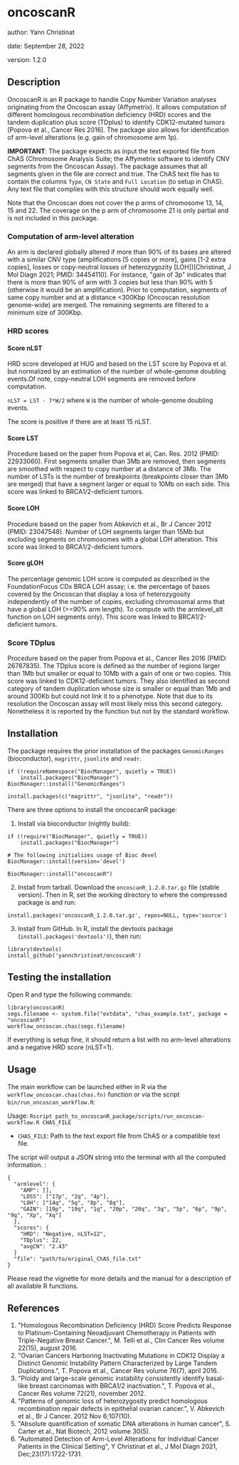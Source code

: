 # oncoscanR
author: Yann Christinat

date: September 28, 2022

version: 1.2.0

## Description
OncoscanR is an R package to handle Copy Number Variation analyses originating from the Oncoscan assay (Affymetrix). It
allows computation of different homologous recombination deficiency (HRD) scores and the tandem duplication plus score
(TDplus) to identify CDK12-mutated tumors [Popova et al., Cancer Res 2016]. The package also allows for identification
of arm-level alterations (e.g. gain of chromosome arm 1p).

**IMPORTANT**: The package expects as input the text exported file from ChAS (Chromosome Analysis Suite; the Affymetrix
software to identify CNV segments from the Oncoscan Assay). The package assumes that all segments given in the file are
correct and true. The ChAS text file has to contain the columns `Type`, `CN State` and `Full Location` (to setup in
ChAS). Any text file that complies with this structure should work equally well.

Note that the Oncoscan does not cover the p arms of chromosome 13, 14, 15 and 22. The coverage on the p arm of
chromosome 21 is only partial and is not included in this package.

### Computation of arm-level alteration
An arm is declared globally altered if more than 90% of its bases are altered with a similar CNV type (amplifications
[5 copies or more], gains [1-2 extra copies], losses or copy-neutral losses of heterozygozity [LOH])[Christinat, 
J Mol Diagn 2021; PMID: 34454110]. For
instance, "gain of 3p" indicates that there is more than 90% of arm with 3 copies but less than 90% with 5 (otherwise
it would be an amplification). Prior to computation, segments of same copy number and at a distance <300Kbp (Oncoscan
resolution genome-wide) are merged. The remaining segments are filtered to a minimum size of 300Kbp.


### HRD scores
#### Score nLST
HRD score developed at HUG and based on the LST score by Popova et al. but normalized by an estimation of the number of
whole-genome doubling events.Of note, copy-neutral LOH segments are removed before computation.

`nLST = LST - 7*W/2` where `W` is the number of whole-genome doubling events.

The score is positive if there are at least 15 nLST.

#### Score LST
Procedure based on the paper from Popova et al, Can. Res. 2012 (PMID: 22933060). First segments
smaller than 3Mb are removed, then segments are smoothed with respect to copy number at a distance of 3Mb.
The number of LSTs is the number of breakpoints (breakpoints closer than 3Mb are merged) that have a segment
larger or equal to 10Mb on each side. This score was linked to BRCA1/2-deficient tumors.

#### Score LOH
Procedure based on the paper from Abkevich et al., Br J Cancer 2012 (PMID: 23047548). 
Number of LOH segments larger than 15Mb but excluding segments on chromosomes with a global LOH alteration. 
This score was linked to BRCA1/2-deficient tumors.

#### Score gLOH
The percentage genomic LOH score is computed as described in the FoundationFocus CDx BRCA
LOH assay; i.e. the percentage of bases covered by the Oncoscan that display a loss of heterozygosity
independently of the number of copies, excluding chromosomal arms that have a global LOH
(>=90% arm length). To compute with the armlevel_alt function on LOH segments only). This
score was linked to BRCA1/2-deficient tumors.

### Score TDplus
Procedure based on the paper from Popova et al., Cancer Res 2016 (PMID: 26787835). The TDplus
score is defined as the number of regions larger than 1Mb but smaller or equal to 10Mb with a gain of one
or two copies. This score was linked to CDK12-deficient tumors. 
They also identified as second category of tandem duplication whose size is smaller or equal than 1Mb and around 
300Kb but could not link it to a phenotype. Note that due to its resolution the Oncoscan assay will most likely miss 
this second category. Nonetheless it is reported by the function but not by the standard workflow.

## Installation
The package requires the prior installation of the packages `GenomicRanges` (bioconductor), `magrittr`, `jsonlite` and
`readr`.

```{r}
if (!requireNamespace("BiocManager", quietly = TRUE))
    install.packages("BiocManager")
BiocManager::install("GenomicRanges")

install.packages(c("magrittr", "jsonlite", "readr"))
```

There are three options to install the oncoscanR package: 

1. Install via bioconductor (nightly build):
```{r}
if (!require("BiocManager", quietly = TRUE))
    install.packages("BiocManager")

# The following initializes usage of Bioc devel
BiocManager::install(version='devel')

BiocManager::install("oncoscanR")
```
2. Install from tarball. Download the `oncoscanR_1.2.0.tar.gz` file (stable version). Then in R, set the working directory to where the
compressed package is and run:
```{r}
install.packages('oncoscanR_1.2.0.tar.gz', repos=NULL, type='source')
```
3. Install from GitHub. In R, install the devtools package (`install.packages('devtools')`), then run:
```{r}
library(devtools)
install_github('yannchristinat/oncoscanR')
```


## Testing the installation
Open R and type the following commands:
```{r}
library(oncoscanR)
segs.filename <- system.file("extdata", "chas_example.txt", package = "oncoscanR")
workflow_oncoscan.chas(segs.filename)
```

If everything is setup fine, it should return a list with no arm-level alterations and a negative HRD score (nLST=1).


## Usage
The main workflow can be launched either in R via the `workflow_oncoscan.chas(chas.fn)` function or via the
script `bin/run_oncoscan_workflow.R`:

Usage: `Rscript path_to_oncoscanR_package/scripts/run_oncoscan-workflow.R CHAS_FILE`
- `CHAS_FILE`: Path to the text export file from ChAS or a compatible text file.

The script will output a JSON string into the terminal with all the computed information. :

```{json}
{
  "armlevel": {
    "AMP": [],
    "LOSS": ["17p", "2q", "4p"],
    "LOH": ["14q", "5q", "8p", "8q"],
    "GAIN": [19p", "19q", "1q", "20p", "20q", "3q", "5p", "6p", "9p", "9q", "Xp", "Xq"]
  },
  "scores": {
    "HRD": "Negative, nLST=12",
    "TDplus": 22,
    "avgCN": "2.43"
  }
  "file": "path/to/original_ChAS_file.txt"
}
```

Please read the vignette for more details and the manual for a description of all available R functions.

## References
1. "Homologous Recombination Deficiency (HRD) Score Predicts Response to Platinum-Containing Neoadjuvant Chemotherapy
in Patients with Triple-Negative Breast Cancer.", M. Telli et al., Clin Cancer Res volume 22(15), august 2016.
2. "Ovarian Cancers Harboring Inactivating Mutations in CDK12 Display a Distinct Genomic Instability Pattern
Characterized by Large Tandem Duplications.", T. Popova et al., Cancer Res volume 76(7), april 2016.
3. "Ploidy and large-scale genomic instability consistently identify basal-like breast carcinomas with BRCA1/2
inactivation.", T. Popova et al., Cancer Res volume 72(21), november 2012.
4. "Patterns of genomic loss of heterozygosity predict homologous recombination repair defects in epithelial ovarian
cancer.", V. Abkevich et al., Br J Cancer. 2012 Nov 6;107(10).
5. "Absolute quantification of somatic DNA alterations in human cancer", S. Carter et al., Nat Biotech, 2012 volume
30(5).
6. "Automated Detection of Arm-Level Alterations for Individual Cancer Patients in the Clinical Setting", Y Christinat 
et al., J Mol Diagn 2021, Dec;23(17):1722-1731.


